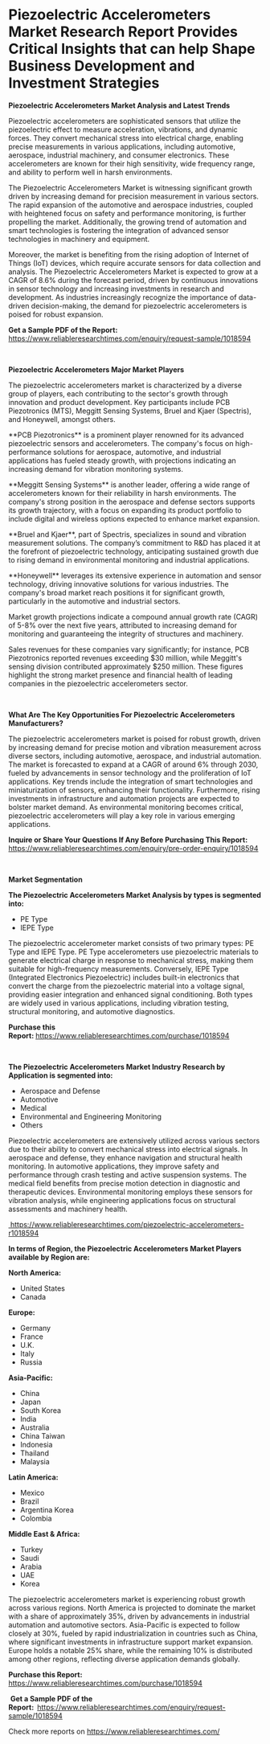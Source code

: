 <p><h1>Piezoelectric Accelerometers Market Research Report Provides Critical Insights that can help Shape Business Development and Investment Strategies</h1></p><p><strong>Piezoelectric Accelerometers Market Analysis and Latest Trends</strong></p>
<p><p>Piezoelectric accelerometers are sophisticated sensors that utilize the piezoelectric effect to measure acceleration, vibrations, and dynamic forces. They convert mechanical stress into electrical charge, enabling precise measurements in various applications, including automotive, aerospace, industrial machinery, and consumer electronics. These accelerometers are known for their high sensitivity, wide frequency range, and ability to perform well in harsh environments.</p><p>The Piezoelectric Accelerometers Market is witnessing significant growth driven by increasing demand for precision measurement in various sectors. The rapid expansion of the automotive and aerospace industries, coupled with heightened focus on safety and performance monitoring, is further propelling the market. Additionally, the growing trend of automation and smart technologies is fostering the integration of advanced sensor technologies in machinery and equipment.</p><p>Moreover, the market is benefiting from the rising adoption of Internet of Things (IoT) devices, which require accurate sensors for data collection and analysis. The Piezoelectric Accelerometers Market is expected to grow at a CAGR of 8.6% during the forecast period, driven by continuous innovations in sensor technology and increasing investments in research and development. As industries increasingly recognize the importance of data-driven decision-making, the demand for piezoelectric accelerometers is poised for robust expansion.</p></p>
<p><strong>Get a Sample PDF of the Report:&nbsp;</strong> <a href="https://www.reliableresearchtimes.com/enquiry/request-sample/1018594?utm_campaign=3227&utm_medium=2&utm_source=Github&utm_content=ia&utm_term=06042025&utm_id=piezoelectric-accelerometers">https://www.reliableresearchtimes.com/enquiry/request-sample/1018594</a></p>
<p>&nbsp;</p>
<p><strong>Piezoelectric Accelerometers Major Market Players</strong></p>
<p><p>The piezoelectric accelerometers market is characterized by a diverse group of players, each contributing to the sector's growth through innovation and product development. Key participants include PCB Piezotronics (MTS), Meggitt Sensing Systems, Bruel and Kjaer (Spectris), and Honeywell, amongst others.</p><p>**PCB Piezotronics** is a prominent player renowned for its advanced piezoelectric sensors and accelerometers. The company's focus on high-performance solutions for aerospace, automotive, and industrial applications has fueled steady growth, with projections indicating an increasing demand for vibration monitoring systems.</p><p>**Meggitt Sensing Systems** is another leader, offering a wide range of accelerometers known for their reliability in harsh environments. The company's strong position in the aerospace and defense sectors supports its growth trajectory, with a focus on expanding its product portfolio to include digital and wireless options expected to enhance market expansion.</p><p>**Bruel and Kjaer**, part of Spectris, specializes in sound and vibration measurement solutions. The company’s commitment to R&D has placed it at the forefront of piezoelectric technology, anticipating sustained growth due to rising demand in environmental monitoring and industrial applications.</p><p>**Honeywell** leverages its extensive experience in automation and sensor technology, driving innovative solutions for various industries. The company's broad market reach positions it for significant growth, particularly in the automotive and industrial sectors.</p><p>Market growth projections indicate a compound annual growth rate (CAGR) of 5-8% over the next five years, attributed to increasing demand for monitoring and guaranteeing the integrity of structures and machinery.</p><p>Sales revenues for these companies vary significantly; for instance, PCB Piezotronics reported revenues exceeding $30 million, while Meggitt's sensing division contributed approximately $250 million. These figures highlight the strong market presence and financial health of leading companies in the piezoelectric accelerometers sector.</p></p>
<p>&nbsp;</p>
<p><strong>What Are The Key Opportunities For Piezoelectric Accelerometers Manufacturers?</strong></p>
<p><p>The piezoelectric accelerometers market is poised for robust growth, driven by increasing demand for precise motion and vibration measurement across diverse sectors, including automotive, aerospace, and industrial automation. The market is forecasted to expand at a CAGR of around 6% through 2030, fueled by advancements in sensor technology and the proliferation of IoT applications. Key trends include the integration of smart technologies and miniaturization of sensors, enhancing their functionality. Furthermore, rising investments in infrastructure and automation projects are expected to bolster market demand. As environmental monitoring becomes critical, piezoelectric accelerometers will play a key role in various emerging applications.</p></p>
<p><strong>Inquire or Share Your Questions If Any Before Purchasing This Report:</strong> <a href="https://www.reliableresearchtimes.com/enquiry/pre-order-enquiry/1018594?utm_campaign=3227&utm_medium=2&utm_source=Github&utm_content=ia&utm_term=06042025&utm_id=piezoelectric-accelerometers">https://www.reliableresearchtimes.com/enquiry/pre-order-enquiry/1018594</a></p>
<p>&nbsp;</p>
<p><strong>Market Segmentation</strong></p>
<p><strong>The Piezoelectric Accelerometers Market Analysis by types is segmented into:</strong></p>
<p><ul><li>PE Type</li><li>IEPE Type</li></ul></p>
<p><p>The piezoelectric accelerometer market consists of two primary types: PE Type and IEPE Type. PE Type accelerometers use piezoelectric materials to generate electrical charge in response to mechanical stress, making them suitable for high-frequency measurements. Conversely, IEPE Type (Integrated Electronics Piezoelectric) includes built-in electronics that convert the charge from the piezoelectric material into a voltage signal, providing easier integration and enhanced signal conditioning. Both types are widely used in various applications, including vibration testing, structural monitoring, and automotive diagnostics.</p></p>
<p><strong>Purchase this Report:&nbsp;</strong><a href="https://www.reliableresearchtimes.com/purchase/1018594?utm_campaign=3227&utm_medium=2&utm_source=Github&utm_content=ia&utm_term=06042025&utm_id=piezoelectric-accelerometers">https://www.reliableresearchtimes.com/purchase/1018594</a></p>
<p>&nbsp;</p>
<p><strong>The Piezoelectric Accelerometers Market Industry Research by Application is segmented into:</strong></p>
<p><ul><li>Aerospace and Defense</li><li>Automotive</li><li>Medical</li><li>Environmental and Engineering Monitoring</li><li>Others</li></ul></p>
<p><p>Piezoelectric accelerometers are extensively utilized across various sectors due to their ability to convert mechanical stress into electrical signals. In aerospace and defense, they enhance navigation and structural health monitoring. In automotive applications, they improve safety and performance through crash testing and active suspension systems. The medical field benefits from precise motion detection in diagnostic and therapeutic devices. Environmental monitoring employs these sensors for vibration analysis, while engineering applications focus on structural assessments and machinery health.</p></p>
<p><a href="https://www.reliableresearchtimes.com/piezoelectric-accelerometers-r1018594?utm_campaign=3227&utm_medium=2&utm_source=Github&utm_content=ia&utm_term=06042025&utm_id=piezoelectric-accelerometers">&nbsp;https://www.reliableresearchtimes.com/piezoelectric-accelerometers-r1018594</a></p>
<p><strong>In terms of Region, the Piezoelectric Accelerometers Market Players available by Region are:</strong></p>
<p>
    <p> <strong> North America: </strong>
        <ul>
            <li>United States</li>
            <li>Canada</li>
        </ul>
        </p> 
    <p> <strong> Europe: </strong>
        <ul>
            <li>Germany</li>
            <li>France</li>
            <li>U.K.</li>
            <li>Italy</li>
            <li>Russia</li>
        </ul>
        </p> 
    <p> <strong> Asia-Pacific: </strong>
        <ul>
            <li>China</li>
            <li>Japan</li>
            <li>South Korea</li>
            <li>India</li>
            <li>Australia</li>
            <li>China Taiwan</li>
            <li>Indonesia</li>
            <li>Thailand</li>
            <li>Malaysia</li>
        </ul>
        </p> 
    <p> <strong> Latin America: </strong>
        <ul>
            <li>Mexico</li>
            <li>Brazil</li>
            <li>Argentina Korea</li>
            <li>Colombia</li>
        </ul>
        </p> 
    <p> <strong> Middle East & Africa: </strong>
        <ul>
            <li>Turkey</li>
            <li>Saudi</li>
            <li>Arabia</li>
            <li>UAE</li>
            <li>Korea</li>
        </ul>
    </p>
    </p>
<p><p>The piezoelectric accelerometers market is experiencing robust growth across various regions. North America is projected to dominate the market with a share of approximately 35%, driven by advancements in industrial automation and automotive sectors. Asia-Pacific is expected to follow closely at 30%, fueled by rapid industrialization in countries such as China, where significant investments in infrastructure support market expansion. Europe holds a notable 25% share, while the remaining 10% is distributed among other regions, reflecting diverse application demands globally.</p></p>
<p><strong>Purchase this Report: </strong><a href="https://www.reliableresearchtimes.com/purchase/1018594?utm_campaign=3227&utm_medium=2&utm_source=Github&utm_content=ia&utm_term=06042025&utm_id=piezoelectric-accelerometers">https://www.reliableresearchtimes.com/purchase/1018594</a></p>
<p>&nbsp;<strong>Get a Sample PDF of the Report:&nbsp;&nbsp;</strong><a href="https://www.reliableresearchtimes.com/enquiry/request-sample/1018594?utm_campaign=3227&utm_medium=2&utm_source=Github&utm_content=ia&utm_term=06042025&utm_id=piezoelectric-accelerometers">https://www.reliableresearchtimes.com/enquiry/request-sample/1018594</a></p>
<p><strong></strong></p>
<p>Check more reports on <a href="https://www.reliableresearchtimes.com/?utm_campaign=3227&utm_medium=2&utm_source=Github&utm_content=ia&utm_term=06042025&utm_id=piezoelectric-accelerometers">https://www.reliableresearchtimes.com/</a></p>